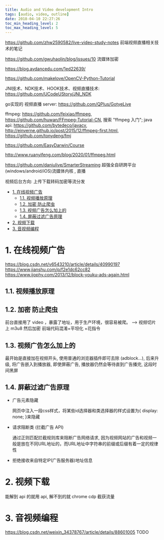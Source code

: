 ```yaml
---
title: Audio and Video development Intro
tags: [audio, video, outline]
date: 2018-04-10 22:27:26
toc_min_heading_level: 2
toc_max_heading_level: 5
---
```


https://github.com/zhw2590582/live-video-study-notes 前端视频直播相关技术的笔记

https://github.com/gwuhaolin/blog/issues/10 流媒体加密

https://blog.avdancedu.com/1ed22639/

https://github.com/makelove/OpenCV-Python-Tutorial


JNI技术、NDK技术、HOOK技术、视频直播技术: https://github.com/UCodeUStory/JNI_NDK

go实现的 视频直播 server: https://github.com/QPlus/GotyeLive

ffmpeg: https://github.com/feixiao/ffmpeg, https://github.com/huwan/FFmpeg-Tutorial-CN, 搜索 "ffmpeg 入门"; java api: https://github.com/bytedeco/javacv, http://einverne.github.io/post/2015/12/ffmpeg-first.html, https://github.com/tonydeng/fmj

https://github.com/EasyDarwin/Course

http://www.ruanyifeng.com/blog/2020/01/ffmpeg.html

https://github.com/daniulive/SmarterStreaming 超强全自研跨平台(windows/android/iOS)流媒体内核 , 直播

视频后台方向: 上传下载转码加密等流分发


- [1. 在线视频广告](#1-在线视频广告)
    - [1.1. 视频播放原理](#11-视频播放原理)
    - [1.2. 加密 防止爬虫](#12-加密-防止爬虫)
    - [1.3. 视频广告怎么加上的](#13-视频广告怎么加上的)
    - [1.4. 屏蔽过滤广告原理](#14-屏蔽过滤广告原理)
- [2. 视频下载](#2-视频下载)
- [3. 音视频编程](#3-音视频编程)

<!--more-->

# 1. 在线视频广告

https://blog.csdn.net/v6543210/article/details/40990197
https://www.jianshu.com/p/f2e1dc62cc82
https://www.ijophy.com/2013/12/block-youku-ads-again.html

## 1.1. 视频播放原理

## 1.2. 加密 防止爬虫

前台直接用了 video ，暴露了地址，用于生产环境，很容易被爬。 --> 视频切片上 m3u8 然后加密 前端代码混淆+平坦化 +花指令


## 1.3. 视频广告怎么加上的

最开始是直接加在视频开头, 使用普通的浏览器插件即可去除 (adblock...), 后来升级, 将广告嵌入到播放器, 即使屏蔽广告, 播放器仍然会等待直到广告播完, 这段时间黑屏

## 1.4. 屏蔽过滤广告原理

- 广告元素隐藏

    网页中注入一段css样式，将某些id选择器和类选择器的样式设置为{ display: none; }来隐藏

- 请求阻断类 (拦截广告 API)

    通过正则匹配拦截规则库来阻断广告网络请求, 因为视频网站的广告和视频一般是放在不同URL地址的，而URL地址中字符串的前缀或后缀有着一定的规律性

- 拒绝接收来自特定IP(广告服务器)地址信息

# 2. 视频下载

能解到 api 的就用 api, 解不到的就 chrome cdp 截获流量

# 3. 音视频编程

https://blog.csdn.net/weixin_34378767/article/details/88601005 
TODO
